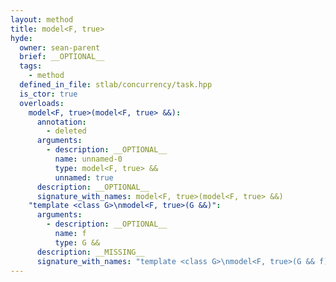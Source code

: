 ```yaml
---
layout: method
title: model<F, true>
hyde:
  owner: sean-parent
  brief: __OPTIONAL__
  tags:
    - method
  defined_in_file: stlab/concurrency/task.hpp
  is_ctor: true
  overloads:
    model<F, true>(model<F, true> &&):
      annotation:
        - deleted
      arguments:
        - description: __OPTIONAL__
          name: unnamed-0
          type: model<F, true> &&
          unnamed: true
      description: __OPTIONAL__
      signature_with_names: model<F, true>(model<F, true> &&)
    "template <class G>\nmodel<F, true>(G &&)":
      arguments:
        - description: __OPTIONAL__
          name: f
          type: G &&
      description: __MISSING__
      signature_with_names: "template <class G>\nmodel<F, true>(G && f)"
---
```

